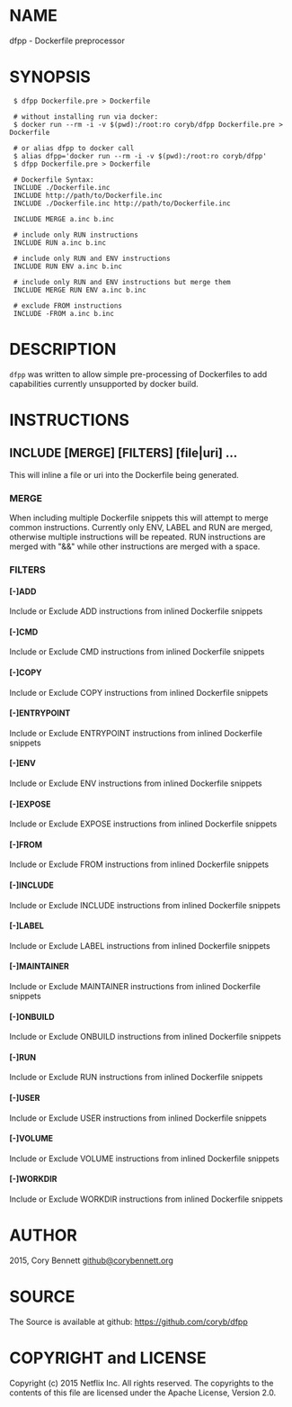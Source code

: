 # NAME

dfpp - Dockerfile preprocessor

# SYNOPSIS

     $ dfpp Dockerfile.pre > Dockerfile

     # without installing run via docker:
     $ docker run --rm -i -v $(pwd):/root:ro coryb/dfpp Dockerfile.pre > Dockerfile

     # or alias dfpp to docker call
     $ alias dfpp='docker run --rm -i -v $(pwd):/root:ro coryb/dfpp'
     $ dfpp Dockerfile.pre > Dockerfile

     # Dockerfile Syntax:
     INCLUDE ./Dockerfile.inc
     INCLUDE http://path/to/Dockerfile.inc
     INCLUDE ./Dockerfile.inc http://path/to/Dockerfile.inc

     INCLUDE MERGE a.inc b.inc

     # include only RUN instructions
     INCLUDE RUN a.inc b.inc

     # include only RUN and ENV instructions
     INCLUDE RUN ENV a.inc b.inc
    
     # include only RUN and ENV instructions but merge them
     INCLUDE MERGE RUN ENV a.inc b.inc

     # exclude FROM instructions
     INCLUDE -FROM a.inc b.inc

# DESCRIPTION

`dfpp` was written to allow simple pre-processing of Dockerfiles to add
capabilities currently unsupported by docker build.

# INSTRUCTIONS

## INCLUDE \[MERGE\] \[FILTERS\] \[file|uri\] ...

This will inline a file or uri into the Dockerfile being generated.

### MERGE

When including multiple Dockerfile snippets this will attempt to merge common instructions.  Currently only 
ENV, LABEL and RUN are merged, otherwise multiple instructions will be repeated.  RUN instructions are merged with "&&" while other
instructions are merged with a space.

### FILTERS

#### \[-\]ADD

Include or Exclude ADD instructions from inlined Dockerfile snippets

#### \[-\]CMD

Include or Exclude CMD instructions from inlined Dockerfile snippets

#### \[-\]COPY

Include or Exclude COPY instructions from inlined Dockerfile snippets

#### \[-\]ENTRYPOINT

Include or Exclude ENTRYPOINT instructions from inlined Dockerfile snippets

#### \[-\]ENV

Include or Exclude ENV instructions from inlined Dockerfile snippets

#### \[-\]EXPOSE

Include or Exclude EXPOSE instructions from inlined Dockerfile snippets

#### \[-\]FROM

Include or Exclude FROM instructions from inlined Dockerfile snippets

#### \[-\]INCLUDE

Include or Exclude INCLUDE instructions from inlined Dockerfile snippets

#### \[-\]LABEL

Include or Exclude LABEL instructions from inlined Dockerfile snippets

#### \[-\]MAINTAINER

Include or Exclude MAINTAINER instructions from inlined Dockerfile snippets

#### \[-\]ONBUILD

Include or Exclude ONBUILD instructions from inlined Dockerfile snippets

#### \[-\]RUN

Include or Exclude RUN instructions from inlined Dockerfile snippets

#### \[-\]USER

Include or Exclude USER instructions from inlined Dockerfile snippets

#### \[-\]VOLUME

Include or Exclude VOLUME instructions from inlined Dockerfile snippets

#### \[-\]WORKDIR

Include or Exclude WORKDIR instructions from inlined Dockerfile snippets

# AUTHOR

2015, Cory Bennett <github@corybennett.org>

# SOURCE

The Source is available at github: https://github.com/coryb/dfpp

# COPYRIGHT and LICENSE

Copyright (c) 2015 Netflix Inc. All rights reserved. The copyrights to the contents of this file are licensed under the Apache License, Version 2.0.
